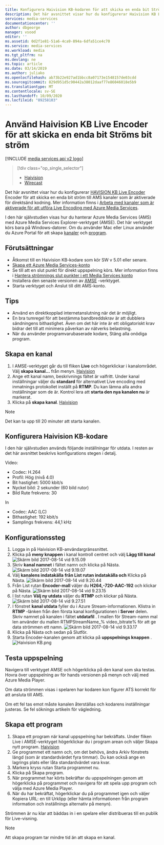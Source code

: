 ```yaml
---
title: Konfigurera Haivision KB-kodaren för att skicka en enda bit Ströms bit ström till Azure | Microsoft Docs
description: Det här avsnittet visar hur du konfigurerar Haivision KB Live Encoder för att skicka en enda bit ström till AMS kanaler som är aktiverade för Live encoding.
services: media-services
documentationcenter: ''
author: dbgeorge
manager: vsood
editor: ''
ms.assetid: 0d2f1e81-51a6-4ca9-894a-6dfa51ce4c70
ms.service: media-services
ms.workload: media
ms.tgt_pltfrm: na
ms.devlang: ne
ms.topic: article
ms.date: 03/14/2019
ms.author: juliako
ms.openlocfilehash: ab73b22e927ad1bbcc8a07173e1548157de03cdd
ms.sourcegitcommit: 829d951d5c90442a38012daaf77e86046018e5b9
ms.translationtype: MT
ms.contentlocale: sv-SE
ms.lasthandoff: 10/09/2020
ms.locfileid: "89258103"
---
```

# <a name="use-the-haivision-kb-live-encoder-to-send-a-single-bitrate-live-stream"></a>Använd Haivision KB Live Encoder för att skicka en enda bit Ströms bit ström

[!INCLUDE [media services api v2 logo](./includes/v2-hr.md)]

> [!div class="op_single_selector"]
> * [Haivision](media-services-configure-kb-live-encoder.md)
> * [Wirecast](media-services-configure-wirecast-live-encoder.md)

Det här avsnittet visar hur du konfigurerar [HAVISION KB Live Encoder](https://www.haivision.com/products/kb-series/) Encoder för att skicka en enda bit ström till AMS kanaler som är aktiverade för direktsänd kodning. Mer information finns i [Arbeta med kanaler som är aktiverade för att utföra Live Encoding med Azure Media Services](media-services-manage-live-encoder-enabled-channels.md).

I den här självstudien visas hur du hanterar Azure Media Services (AMS) med Azure Media Services Explorer-verktyget (AMSE). Det här verktyget körs bara på Windows-datorer. Om du använder Mac eller Linux använder du Azure Portal för att skapa [kanaler](media-services-portal-creating-live-encoder-enabled-channel.md#create-a-channel) och [program](media-services-portal-creating-live-encoder-enabled-channel.md).

## <a name="prerequisites"></a>Förutsättningar
*   Åtkomst till en Haivision KB-kodare som kör SW v 5.01 eller senare.
* [Skapa ett Azure Media Services-konto](media-services-portal-create-account.md)
* Se till att en slut punkt för direkt uppspelning körs. Mer information finns i [Hantera strömnings slut punkter i ett Media Services konto](media-services-portal-manage-streaming-endpoints.md)
* Installera den senaste versionen av [AMSE](https://github.com/Azure/Azure-Media-Services-Explorer) -verktyget.
* Starta verktyget och Anslut till ditt AMS-konto.

## <a name="tips"></a>Tips
* Använd en direktkopplad internetanslutning när det är möjligt.
* En bra tumregel för att bestämma bandbreddskrav är att dubblera sändningens bithastighet. Även om det här inte är ett obligatoriskt krav bidrar det till att minimera påverkan av nätverks belastning.
* När du använder programvarubaserade kodare, Stäng alla onödiga program.

## <a name="create-a-channel"></a>Skapa en kanal
1. I AMSE-verktyget går du till fliken **Live** och högerklickar i kanalområdet. Välj **skapa kanal...** från menyn.
[Haivision](./media/media-services-configure-kb-live-encoder/channel.png)
2. Ange ett kanal namn, beskrivnings fältet är valfritt. Under kanal inställningar väljer du **standard** för alternativet Live encoding med inmatnings protokollet inställt på **RTMP**. Du kan lämna alla andra inställningar som de är. Kontrol lera att **starta den nya kanalen nu** är markerat.
3. Klicka på **skapa kanal**.
[Haivision](./media/media-services-configure-kb-live-encoder/livechannel.png)

> [!NOTE]
> Det kan ta upp till 20 minuter att starta kanalen.

## <a name="configure-the-haivision-kb-encoder"></a>Konfigurera Haivision KB-kodare
I den här självstudien används följande inställningar för utdata. I resten av det här avsnittet beskrivs konfigurations stegen i detalj.

Video:
-   Codec: H.264
-   Profil: Hög (nivå 4.0)
-   Bit hastighet: 5000 kbit/s
-   Nyckel bild: 2 sekunder (60 bild rutor)
-   Bild Rute frekvens: 30

In
-   Codec: AAC (LC)
-   Bithastighet: 192 kbit/s
-   Samplings frekvens: 44,1 kHz

## <a name="configuration-steps"></a>Konfigurationssteg
1.  Logga in på Haivision KB-användargränssnittet.
2.  Klicka på **meny knappen** i kanal kontroll centret och välj **Lägg till kanal**  
    ![Skärm bild 2017-08-14 vid 9.15.09](./media/media-services-configure-kb-live-encoder/step2.png)
3.  Skriv **kanal namnet** i fältet namn och klicka på Nästa.  
    ![Skärm bild 2017-08-14 vid 9.19.07](./media/media-services-configure-kb-live-encoder/step3.png)
4.  Välj **kanalens indatakälla** **från List rutan indatakälla och** Klicka på Nästa.
    ![Skärm bild 2017-08-14 vid 9.20.44](./media/media-services-configure-kb-live-encoder/step4.png)
5.  Från List rutan **Encoder-mall** väljer du **H264,-720-AAC-192** och klickar på Nästa.
    ![Skärm bild 2017-08-14 vid 9.23.15](./media/media-services-configure-kb-live-encoder/step5.png)
6.  I list rutan **Välj ny utdata** väljer du **RTMP** och klickar på Nästa.  
    ![Skärm bild 2017-08-14 vid 9.27.51](./media/media-services-configure-kb-live-encoder/step6.png)
7.  I fönstret **kanal utdata** fyller du i Azure Stream-informationen. Klistra in **RTMP** -länken från den första kanal konfigurationen i **Server** delen. Skriv namnet på kanalen i fältet **utdatafil** . I mallen för Stream-namn mal len använder du mallen RTMPStreamName_% video_bitrate% för att ge data strömmen ett namn.
    ![Skärm bild 2017-08-14 vid 9.33.17](./media/media-services-configure-kb-live-encoder/step7.png)
8.  Klicka på Nästa och sedan på Slutför.
9.  Starta Encoder-kanalen genom att klicka på **uppspelnings knappen** .  
    ![Haivision KB.png](./media/media-services-configure-kb-live-encoder/step9.png)

## <a name="test-playback"></a>Testa uppspelning
Navigera till verktyget AMSE och högerklicka på den kanal som ska testas. Hovra över uppspelning av för hands versionen på menyn och välj med Azure Media Player.

Om data strömmen visas i spelaren har kodaren kon figurer ATS korrekt för att ansluta till AMS.

Om ett fel tas emot måste kanalen återställas och kodarens inställningar justeras. Se fel söknings artikeln för vägledning.

## <a name="create-a-program"></a>Skapa ett program
1.  Skapa ett program när kanal uppspelning har bekräftats. Under fliken Live i AMSE-verktyget högerklickar du i program arean och väljer Skapa nytt program.
[Haivision](./media/media-services-configure-kb-live-encoder/program.png)
1.  Ge programmet ett namn och, om det behövs, ändra Arkiv fönstrets längd (som är standardvärdet fyra timmar). Du kan också ange en lagrings plats eller låta standardvärdet vara kvar.
2.  Markera kryss rutan Starta programmet nu.
3.  Klicka på Skapa program.
4.  När programmet har körts bekräftar du uppspelningen genom att högerklicka på programmet och navigera för att spela upp program och välja med Azure Media Player.
5.  När du har bekräftat, högerklickar du på programmet igen och väljer Kopiera URL: en till Urklipp (eller hämta informationen från program information och inställnings alternativ på menyn).

Strömmen är nu klar att bäddas in i en spelare eller distribueras till en publik för Live-visning.

> [!NOTE]
> Att skapa program tar mindre tid än att skapa en kanal.
